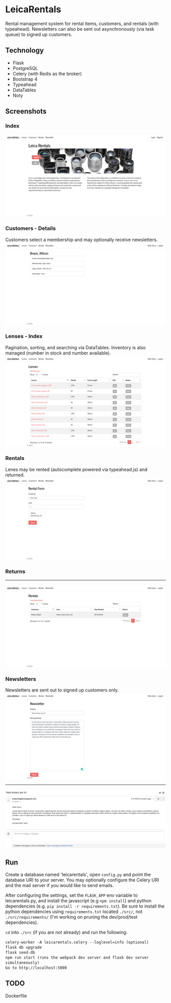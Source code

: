 # LeicaRentals

Rental management system for rental items, customers, and rentals (with
typeahead). Newsletters can also be sent out asynchronously (via task queue) to
signed up customers.

Technology
----------
* Flask
* PostgreSQL
* Celery (with Redis as the broker)
* Bootstrap 4
* Typeahead
* DataTables
* Noty

Screenshots
---
### Index
![index](/screenshots/index.png?raw=true "Index")
### Customers - Details
Customers select a membership and may optionally receive newsletters.
![customers](/screenshots/customers.png?raw=true "Customers")
### Lenses - Index
Pagination, sorting, and searching via DataTables. Inventory is also  managed
(number in stock and number available).
![lenses](/screenshots/lenses.png?raw=true "Lenses")
### Rentals
Lenes may be rented (autocomplete powered via typeahead.js) and returned.
![rentals](/screenshots/rentals.png?raw=true "Rentals")
### Returns
***
![returns](/screenshots/returns.png?raw=true "Returns")
### Newsletters 
Newsletters are sent out to signed up customers only.
![newsletter](/screenshots/newsletter.png?raw=true "Newsletter")
***
![mail](/screenshots/mail.png?raw=true "Mail")

Run
---

Create a database named 'leicarentals', open `config.py` and point the database
URI to your server. You may optionally configure the Celery URI and the mail server
if you would like to send emails. 

After configuring the settings, set the `FLASK_APP` env variable to
leicarentals.py, and install the javascript (e.g `npm install`) and python
dependencies (e.g. `pip install -r requirements.txt`). Be sure to install the
python dependencies using `requirements.txt` located `./src/`, not
`./src/requirements/` (I'm working on pruning the dev/prod/test dependencies).

`cd` into `./src` (if you are not already) and run the following:
```
celery-worker -A leicarentals.celery --loglevel=info (optional)
flask db upgrade
flask seed-db
npm run start (runs the webpack dev server and flask dev server simultaneously)
Go to http://localhost:5000
```
TODO
----
Dockerfile
